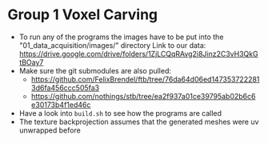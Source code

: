 # Group 1 Voxel Carving

 - To run any of the programs the images have to be put into the "01_data_acquisition/images/" directory
   Link to our data: https://drive.google.com/drive/folders/1ZjLCQqRAvg2i8Jinz2C3vH3QkGtBOay7
 - Make sure the git submodules are also pulled: 
   - https://github.com/FelixBrendel/ftb/tree/76da64d06ed1473537222813d6fa456ccc505fa3
   - https://github.com/nothings/stb/tree/ea2f937a01ce39795ab02b6c6e30173b4f1ed46c 
 - Have a look into `build.sh` to see how the programs are called
 - The texture backprojection assumes that the generated meshes were uv unwrapped before
 
